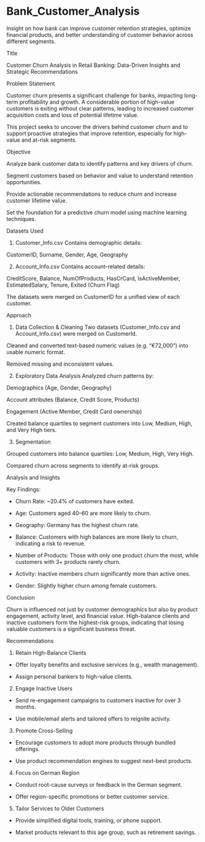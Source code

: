 # Bank_Customer_Analysis
Insight on how bank can improve customer retention strategies, optimize financial products, and better understanding of customer behavior across different segments.

Title

Customer Churn Analysis in Retail Banking: Data-Driven Insights and Strategic Recommendations

Problem Statement

Customer churn presents a significant challenge for banks, impacting long-term profitability and growth. A considerable portion of high-value customers is exiting without clear patterns, leading to increased customer acquisition costs and loss of potential lifetime value.

This project seeks to uncover the drivers behind customer churn and to support proactive strategies that improve retention, especially for high-value and at-risk segments.


Objective

Analyze bank customer data to identify patterns and key drivers of churn.

Segment customers based on behavior and value to understand retention opportunities.

Provide actionable recommendations to reduce churn and increase customer lifetime value.

Set the foundation for a predictive churn model using machine learning techniques.


Datasets Used

1. Customer_Info.csv
Contains demographic details:

CustomerID, Surname, Gender, Age, Geography

2. Account_Info.csv
Contains account-related details:

CreditScore, Balance, NumOfProducts, HasCrCard, IsActiveMember, EstimatedSalary, Tenure, Exited (Churn Flag)

The datasets were merged on CustomerID for a unified view of each customer.


Approach

1. Data Collection & Cleaning
Two datasets (Customer_Info.csv and Account_Info.csv) were merged on CustomerId.

Cleaned and converted text-based numeric values (e.g. “€72,000”) into usable numeric format.

Removed missing and inconsistent values.

2. Exploratory Data Analysis
Analyzed churn patterns by:

Demographics (Age, Gender, Geography)

Account attributes (Balance, Credit Score, Products)

Engagement (Active Member, Credit Card ownership)

Created balance quartiles to segment customers into Low, Medium, High, and Very High tiers.

3. Segmentation

Grouped customers into balance quartiles: Low, Medium, High, Very High.

Compared churn across segments to identify at-risk groups.




Analysis and Insights

Key Findings:
 - Churn Rate: ~20.4% of customers have exited.

 - Age: Customers aged 40–60 are more likely to churn.

 - Geography: Germany has the highest churn rate.

 - Balance: Customers with high balances are more likely to churn, indicating a risk to revenue.

 - Number of Products: Those with only one product churn the most, while customers with 3+ products rarely churn.

 - Activity: Inactive members churn significantly more than active ones.

 - Gender: Slightly higher churn among female customers.


Conclusion

Churn is influenced not just by customer demographics but also by product engagement, activity level, and financial value. High-balance clients and inactive customers form the highest-risk groups, indicating that losing valuable customers is a significant business threat.


Recommendations

1. Retain High-Balance Clients
 - Offer loyalty benefits and exclusive services (e.g., wealth management).

 - Assign personal bankers to high-value clients.

2. Engage Inactive Users
 - Send re-engagement campaigns to customers inactive for over 3 months.

 - Use mobile/email alerts and tailored offers to reignite activity.

3. Promote Cross-Selling
 - Encourage customers to adopt more products through bundled offerings.

 - Use product recommendation engines to suggest next-best products.

4. Focus on German Region
 - Conduct root-cause surveys or feedback in the German segment.

 - Offer region-specific promotions or better customer service.

5. Tailor Services to Older Customers
  - Provide simplified digital tools, training, or phone support.

  - Market products relevant to this age group, such as retirement savings.









